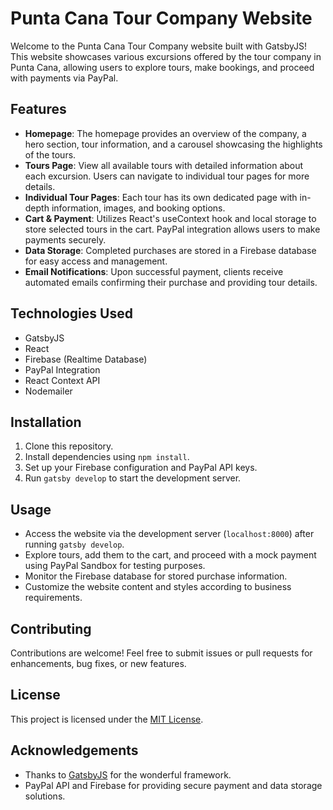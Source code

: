 # Punta Cana Tour Company Website

Welcome to the Punta Cana Tour Company website built with GatsbyJS! This website showcases various excursions offered by the tour company in Punta Cana, allowing users to explore tours, make bookings, and proceed with payments via PayPal.

## Features

- **Homepage**: The homepage provides an overview of the company, a hero section, tour information, and a carousel showcasing the highlights of the tours.
- **Tours Page**: View all available tours with detailed information about each excursion. Users can navigate to individual tour pages for more details.
- **Individual Tour Pages**: Each tour has its own dedicated page with in-depth information, images, and booking options.
- **Cart & Payment**: Utilizes React's useContext hook and local storage to store selected tours in the cart. PayPal integration allows users to make payments securely.
- **Data Storage**: Completed purchases are stored in a Firebase database for easy access and management.
- **Email Notifications**: Upon successful payment, clients receive automated emails confirming their purchase and providing tour details.

## Technologies Used

- GatsbyJS
- React
- Firebase (Realtime Database)
- PayPal Integration
- React Context API
- Nodemailer

## Installation

1. Clone this repository.
2. Install dependencies using `npm install`.
3. Set up your Firebase configuration and PayPal API keys.
4. Run `gatsby develop` to start the development server.

## Usage

- Access the website via the development server (`localhost:8000`) after running `gatsby develop`.
- Explore tours, add them to the cart, and proceed with a mock payment using PayPal Sandbox for testing purposes.
- Monitor the Firebase database for stored purchase information.
- Customize the website content and styles according to business requirements.

## Contributing

Contributions are welcome! Feel free to submit issues or pull requests for enhancements, bug fixes, or new features.

## License

This project is licensed under the [MIT License](LICENSE).

## Acknowledgements

- Thanks to [GatsbyJS](https://www.gatsbyjs.com/) for the wonderful framework.
- PayPal API and Firebase for providing secure payment and data storage solutions.

